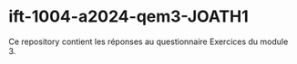 # ift-1004-a2024-qem3-JOATH1
Ce repository contient les réponses au questionnaire Exercices du module 3.
